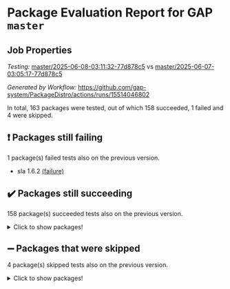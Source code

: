 # Package Evaluation Report for GAP `master`

## Job Properties

*Testing:* [master/2025-06-08-03:11:32-77d878c5](https://github.com/gap-system/PackageDistro/blob/data/reports/master/2025-06-08-03:11:32-77d878c5) vs [master/2025-06-07-03:05:17-77d878c5](https://github.com/gap-system/PackageDistro/blob/data/reports/master/2025-06-07-03:05:17-77d878c5)

*Generated by Workflow:* https://github.com/gap-system/PackageDistro/actions/runs/15514046802

In total, 163 packages were tested, out of which 158 succeeded, 1 failed and 4 were skipped.

## :exclamation: Packages still failing

1 package(s) failed tests also on the previous version.
- sla 1.6.2 [(failure)](https://github.com/gap-system/PackageDistro/actions/runs/15514046802/job/43678734775)

## :heavy_check_mark: Packages still succeeding

158 package(s) succeeded tests also on the previous version.
<details><summary>Click to show packages!</summary>

- 4ti2interface 2024.11-01 [(success)](https://github.com/gap-system/PackageDistro/actions/runs/15514046802/job/43678715826)
- ace 5.7.0 [(success)](https://github.com/gap-system/PackageDistro/actions/runs/15514046802/job/43678715925)
- aclib 1.3.2 [(success)](https://github.com/gap-system/PackageDistro/actions/runs/15514046802/job/43678716027)
- agt 0.3.1 [(success)](https://github.com/gap-system/PackageDistro/actions/runs/15514046802/job/43678716111)
- alco 1.1.1 [(success)](https://github.com/gap-system/PackageDistro/actions/runs/15514046802/job/43678716200)
- alnuth 3.2.1 [(success)](https://github.com/gap-system/PackageDistro/actions/runs/15514046802/job/43678716300)
- anupq 3.3.1 [(success)](https://github.com/gap-system/PackageDistro/actions/runs/15514046802/job/43678716367)
- atlasrep 2.1.9 [(success)](https://github.com/gap-system/PackageDistro/actions/runs/15514046802/job/43678716484)
- autodoc 2025.05.09 [(success)](https://github.com/gap-system/PackageDistro/actions/runs/15514046802/job/43678718626)
- automata 1.16 [(success)](https://github.com/gap-system/PackageDistro/actions/runs/15514046802/job/43678718940)
- automgrp 1.3.3 [(success)](https://github.com/gap-system/PackageDistro/actions/runs/15514046802/job/43678719190)
- autpgrp 1.11.1 [(success)](https://github.com/gap-system/PackageDistro/actions/runs/15514046802/job/43678720279)
- cap 2025.04-04 [(success)](https://github.com/gap-system/PackageDistro/actions/runs/15514046802/job/43678720957)
- caratinterface 2.3.7 [(success)](https://github.com/gap-system/PackageDistro/actions/runs/15514046802/job/43678721086)
- cddinterface 2024.09.02 [(success)](https://github.com/gap-system/PackageDistro/actions/runs/15514046802/job/43678721171)
- circle 1.6.6 [(success)](https://github.com/gap-system/PackageDistro/actions/runs/15514046802/job/43678721273)
- classicpres 1.22 [(success)](https://github.com/gap-system/PackageDistro/actions/runs/15514046802/job/43678721378)
- cohomolo 1.6.11 [(success)](https://github.com/gap-system/PackageDistro/actions/runs/15514046802/job/43678721479)
- congruence 1.2.7 [(success)](https://github.com/gap-system/PackageDistro/actions/runs/15514046802/job/43678721562)
- corefreesub 0.6 [(success)](https://github.com/gap-system/PackageDistro/actions/runs/15514046802/job/43678721633)
- corelg 1.57 [(success)](https://github.com/gap-system/PackageDistro/actions/runs/15514046802/job/43678721740)
- crime 1.6 [(success)](https://github.com/gap-system/PackageDistro/actions/runs/15514046802/job/43678721828)
- crisp 1.4.6 [(success)](https://github.com/gap-system/PackageDistro/actions/runs/15514046802/job/43678721925)
- crypting 0.10.5 [(success)](https://github.com/gap-system/PackageDistro/actions/runs/15514046802/job/43678722015)
- cryst 4.1.27 [(success)](https://github.com/gap-system/PackageDistro/actions/runs/15514046802/job/43678722130)
- crystcat 1.1.10 [(success)](https://github.com/gap-system/PackageDistro/actions/runs/15514046802/job/43678722260)
- ctbllib 1.3.11 [(success)](https://github.com/gap-system/PackageDistro/actions/runs/15514046802/job/43678722352)
- cubefree 1.20 [(success)](https://github.com/gap-system/PackageDistro/actions/runs/15514046802/job/43678722500)
- curlinterface 2.4.1 [(success)](https://github.com/gap-system/PackageDistro/actions/runs/15514046802/job/43678722601)
- cvec 2.8.3 [(success)](https://github.com/gap-system/PackageDistro/actions/runs/15514046802/job/43678722767)
- datastructures 0.3.1 [(success)](https://github.com/gap-system/PackageDistro/actions/runs/15514046802/job/43678722889)
- deepthought 1.0.8 [(success)](https://github.com/gap-system/PackageDistro/actions/runs/15514046802/job/43678723002)
- design 1.8.2 [(success)](https://github.com/gap-system/PackageDistro/actions/runs/15514046802/job/43678723132)
- difsets 2.3.1 [(success)](https://github.com/gap-system/PackageDistro/actions/runs/15514046802/job/43678723264)
- digraphs 1.10.0 [(success)](https://github.com/gap-system/PackageDistro/actions/runs/15514046802/job/43678723387)
- edim 1.3.8 [(success)](https://github.com/gap-system/PackageDistro/actions/runs/15514046802/job/43678723493)
- example 4.4.0 [(success)](https://github.com/gap-system/PackageDistro/actions/runs/15514046802/job/43678723590)
- examplesforhomalg 2023.10-01 [(success)](https://github.com/gap-system/PackageDistro/actions/runs/15514046802/job/43678723669)
- factint 1.6.3 [(success)](https://github.com/gap-system/PackageDistro/actions/runs/15514046802/job/43678723761)
- ferret 1.0.14 [(success)](https://github.com/gap-system/PackageDistro/actions/runs/15514046802/job/43678723880)
- fga 1.5.0 [(success)](https://github.com/gap-system/PackageDistro/actions/runs/15514046802/job/43678723982)
- fining 1.5.6 [(success)](https://github.com/gap-system/PackageDistro/actions/runs/15514046802/job/43678724082)
- float 1.0.7 [(success)](https://github.com/gap-system/PackageDistro/actions/runs/15514046802/job/43678724168)
- format 1.4.4 [(success)](https://github.com/gap-system/PackageDistro/actions/runs/15514046802/job/43678724260)
- forms 1.2.13 [(success)](https://github.com/gap-system/PackageDistro/actions/runs/15514046802/job/43678724338)
- fplsa 1.2.6 [(success)](https://github.com/gap-system/PackageDistro/actions/runs/15514046802/job/43678724462)
- fr 2.4.13 [(success)](https://github.com/gap-system/PackageDistro/actions/runs/15514046802/job/43678724648)
- francy 2.0.3 [(success)](https://github.com/gap-system/PackageDistro/actions/runs/15514046802/job/43678724719)
- fwtree 1.3 [(success)](https://github.com/gap-system/PackageDistro/actions/runs/15514046802/job/43678724803)
- gapdoc 1.6.7 [(success)](https://github.com/gap-system/PackageDistro/actions/runs/15514046802/job/43678724884)
- gauss 2024.11-01 [(success)](https://github.com/gap-system/PackageDistro/actions/runs/15514046802/job/43678724982)
- gaussforhomalg 2024.08-01 [(success)](https://github.com/gap-system/PackageDistro/actions/runs/15514046802/job/43678725066)
- gbnp 1.1.0 [(success)](https://github.com/gap-system/PackageDistro/actions/runs/15514046802/job/43678725151)
- generalizedmorphismsforcap 2025.02-01 [(success)](https://github.com/gap-system/PackageDistro/actions/runs/15514046802/job/43678725246)
- genss 1.6.9 [(success)](https://github.com/gap-system/PackageDistro/actions/runs/15514046802/job/43678725385)
- gradedmodules 2024.12-01 [(success)](https://github.com/gap-system/PackageDistro/actions/runs/15514046802/job/43678725482)
- gradedringforhomalg 2024.07-01 [(success)](https://github.com/gap-system/PackageDistro/actions/runs/15514046802/job/43678725574)
- grape 4.9.2 [(success)](https://github.com/gap-system/PackageDistro/actions/runs/15514046802/job/43678725710)
- groupoids 1.76 [(success)](https://github.com/gap-system/PackageDistro/actions/runs/15514046802/job/43678725825)
- grpconst 2.6.5 [(success)](https://github.com/gap-system/PackageDistro/actions/runs/15514046802/job/43678725916)
- guarana 0.96.3 [(success)](https://github.com/gap-system/PackageDistro/actions/runs/15514046802/job/43678725986)
- guava 3.20 [(success)](https://github.com/gap-system/PackageDistro/actions/runs/15514046802/job/43678726071)
- hap 1.66 [(success)](https://github.com/gap-system/PackageDistro/actions/runs/15514046802/job/43678726146)
- hapcryst 0.1.15 [(success)](https://github.com/gap-system/PackageDistro/actions/runs/15514046802/job/43678726237)
- hecke 1.5.4 [(success)](https://github.com/gap-system/PackageDistro/actions/runs/15514046802/job/43678726375)
- help 4.0 [(success)](https://github.com/gap-system/PackageDistro/actions/runs/15514046802/job/43678726459)
- homalg 2024.01-01 [(success)](https://github.com/gap-system/PackageDistro/actions/runs/15514046802/job/43678726546)
- homalgtocas 2023.11-01 [(success)](https://github.com/gap-system/PackageDistro/actions/runs/15514046802/job/43678726632)
- ibnp 0.15 [(success)](https://github.com/gap-system/PackageDistro/actions/runs/15514046802/job/43678726702)
- idrel 2.48 [(success)](https://github.com/gap-system/PackageDistro/actions/runs/15514046802/job/43678726956)
- images 1.3.3 [(success)](https://github.com/gap-system/PackageDistro/actions/runs/15514046802/job/43678727312)
- intpic 0.4.0 [(success)](https://github.com/gap-system/PackageDistro/actions/runs/15514046802/job/43678727540)
- io 4.9.1 [(success)](https://github.com/gap-system/PackageDistro/actions/runs/15514046802/job/43678727807)
- io_forhomalg 2023.02-04 [(success)](https://github.com/gap-system/PackageDistro/actions/runs/15514046802/job/43678727900)
- irredsol 1.4.4 [(success)](https://github.com/gap-system/PackageDistro/actions/runs/15514046802/job/43678728069)
- json 2.2.2 [(success)](https://github.com/gap-system/PackageDistro/actions/runs/15514046802/job/43678728267)
- jupyterkernel 1.5.1 [(success)](https://github.com/gap-system/PackageDistro/actions/runs/15514046802/job/43678728402)
- jupyterviz 1.5.6 [(success)](https://github.com/gap-system/PackageDistro/actions/runs/15514046802/job/43678728490)
- kan 1.37 [(success)](https://github.com/gap-system/PackageDistro/actions/runs/15514046802/job/43678728598)
- kbmag 1.5.11 [(success)](https://github.com/gap-system/PackageDistro/actions/runs/15514046802/job/43678728702)
- laguna 3.9.7 [(success)](https://github.com/gap-system/PackageDistro/actions/runs/15514046802/job/43678728778)
- liealgdb 2.2.1 [(success)](https://github.com/gap-system/PackageDistro/actions/runs/15514046802/job/43678728858)
- liepring 2.9.1 [(success)](https://github.com/gap-system/PackageDistro/actions/runs/15514046802/job/43678728976)
- liering 2.4.2 [(success)](https://github.com/gap-system/PackageDistro/actions/runs/15514046802/job/43678729266)
- linearalgebraforcap 2025.05-01 [(success)](https://github.com/gap-system/PackageDistro/actions/runs/15514046802/job/43678729388)
- lins 0.9 [(success)](https://github.com/gap-system/PackageDistro/actions/runs/15514046802/job/43678729487)
- localizeringforhomalg 2023.10-01 [(success)](https://github.com/gap-system/PackageDistro/actions/runs/15514046802/job/43678729633)
- loops 3.4.4 [(success)](https://github.com/gap-system/PackageDistro/actions/runs/15514046802/job/43678729750)
- lpres 1.1.1 [(success)](https://github.com/gap-system/PackageDistro/actions/runs/15514046802/job/43678729869)
- majoranaalgebras 1.5.2 [(success)](https://github.com/gap-system/PackageDistro/actions/runs/15514046802/job/43678729998)
- mapclass 1.4.6 [(success)](https://github.com/gap-system/PackageDistro/actions/runs/15514046802/job/43678730122)
- matgrp 0.71 [(success)](https://github.com/gap-system/PackageDistro/actions/runs/15514046802/job/43678730262)
- matricesforhomalg 2024.11-02 [(success)](https://github.com/gap-system/PackageDistro/actions/runs/15514046802/job/43678730371)
- modisom 3.0.0 [(success)](https://github.com/gap-system/PackageDistro/actions/runs/15514046802/job/43678730477)
- modulepresentationsforcap 2024.09-02 [(success)](https://github.com/gap-system/PackageDistro/actions/runs/15514046802/job/43678730594)
- modules 2024.12-01 [(success)](https://github.com/gap-system/PackageDistro/actions/runs/15514046802/job/43678730695)
- monoidalcategories 2025.03-02 [(success)](https://github.com/gap-system/PackageDistro/actions/runs/15514046802/job/43678730793)
- nconvex 2024.12-01 [(success)](https://github.com/gap-system/PackageDistro/actions/runs/15514046802/job/43678730876)
- nilmat 1.4.2 [(success)](https://github.com/gap-system/PackageDistro/actions/runs/15514046802/job/43678730978)
- nock 1.5 [(success)](https://github.com/gap-system/PackageDistro/actions/runs/15514046802/job/43678731085)
- normalizinterface 1.4.0 [(success)](https://github.com/gap-system/PackageDistro/actions/runs/15514046802/job/43678731245)
- nq 2.5.11 [(success)](https://github.com/gap-system/PackageDistro/actions/runs/15514046802/job/43678731340)
- numericalsgps 1.4.0 [(success)](https://github.com/gap-system/PackageDistro/actions/runs/15514046802/job/43678731441)
- openmath 11.5.3 [(success)](https://github.com/gap-system/PackageDistro/actions/runs/15514046802/job/43678731541)
- orb 5.0.0 [(success)](https://github.com/gap-system/PackageDistro/actions/runs/15514046802/job/43678731641)
- packagemanager 1.6.3 [(success)](https://github.com/gap-system/PackageDistro/actions/runs/15514046802/job/43678731743)
- patternclass 2.4.5 [(success)](https://github.com/gap-system/PackageDistro/actions/runs/15514046802/job/43678731852)
- permut 2.0.5 [(success)](https://github.com/gap-system/PackageDistro/actions/runs/15514046802/job/43678731939)
- polenta 1.3.11 [(success)](https://github.com/gap-system/PackageDistro/actions/runs/15514046802/job/43678732075)
- polymaking 0.8.7 [(success)](https://github.com/gap-system/PackageDistro/actions/runs/15514046802/job/43678732191)
- primgrp 3.4.4 [(success)](https://github.com/gap-system/PackageDistro/actions/runs/15514046802/job/43678732292)
- profiling 2.6.0 [(success)](https://github.com/gap-system/PackageDistro/actions/runs/15514046802/job/43678732390)
- qdistrnd 0.9.5 [(success)](https://github.com/gap-system/PackageDistro/actions/runs/15514046802/job/43678732496)
- qpa 1.35 [(success)](https://github.com/gap-system/PackageDistro/actions/runs/15514046802/job/43678732640)
- quagroup 1.8.4 [(success)](https://github.com/gap-system/PackageDistro/actions/runs/15514046802/job/43678732728)
- radiroot 2.9 [(success)](https://github.com/gap-system/PackageDistro/actions/runs/15514046802/job/43678732860)
- rcwa 4.7.1 [(success)](https://github.com/gap-system/PackageDistro/actions/runs/15514046802/job/43678732945)
- rds 1.8 [(success)](https://github.com/gap-system/PackageDistro/actions/runs/15514046802/job/43678733066)
- recog 1.4.4 [(success)](https://github.com/gap-system/PackageDistro/actions/runs/15514046802/job/43678733214)
- repndecomp 1.3.0 [(success)](https://github.com/gap-system/PackageDistro/actions/runs/15514046802/job/43678733319)
- repsn 3.1.2 [(success)](https://github.com/gap-system/PackageDistro/actions/runs/15514046802/job/43678733436)
- resclasses 4.7.3 [(success)](https://github.com/gap-system/PackageDistro/actions/runs/15514046802/job/43678733559)
- ringsforhomalg 2024.11-02 [(success)](https://github.com/gap-system/PackageDistro/actions/runs/15514046802/job/43678733709)
- sco 2023.08-01 [(success)](https://github.com/gap-system/PackageDistro/actions/runs/15514046802/job/43678733850)
- scscp 2.4.3 [(success)](https://github.com/gap-system/PackageDistro/actions/runs/15514046802/job/43678733955)
- semigroups 5.5.0 [(success)](https://github.com/gap-system/PackageDistro/actions/runs/15514046802/job/43678734064)
- sglppow 2.4 [(success)](https://github.com/gap-system/PackageDistro/actions/runs/15514046802/job/43678734140)
- sgpviz 0.999.6 [(success)](https://github.com/gap-system/PackageDistro/actions/runs/15514046802/job/43678734225)
- simpcomp 2.1.14 [(success)](https://github.com/gap-system/PackageDistro/actions/runs/15514046802/job/43678734355)
- singular 2024.06.03 [(success)](https://github.com/gap-system/PackageDistro/actions/runs/15514046802/job/43678734561)
- sl2reps 1.1 [(success)](https://github.com/gap-system/PackageDistro/actions/runs/15514046802/job/43678734656)
- smallantimagmas 0.4.1 [(success)](https://github.com/gap-system/PackageDistro/actions/runs/15514046802/job/43678734890)
- smallgrp 1.5.4 [(success)](https://github.com/gap-system/PackageDistro/actions/runs/15514046802/job/43678734998)
- smallsemi 0.7.2 [(success)](https://github.com/gap-system/PackageDistro/actions/runs/15514046802/job/43678735093)
- sonata 2.9.6 [(success)](https://github.com/gap-system/PackageDistro/actions/runs/15514046802/job/43678735198)
- sophus 1.27 [(success)](https://github.com/gap-system/PackageDistro/actions/runs/15514046802/job/43678735341)
- sotgrps 1.3 [(success)](https://github.com/gap-system/PackageDistro/actions/runs/15514046802/job/43678735481)
- spinsym 1.5.2 [(success)](https://github.com/gap-system/PackageDistro/actions/runs/15514046802/job/43678735557)
- standardff 1.0 [(success)](https://github.com/gap-system/PackageDistro/actions/runs/15514046802/job/43678735641)
- symbcompcc 1.3.2 [(success)](https://github.com/gap-system/PackageDistro/actions/runs/15514046802/job/43678735758)
- thelma 1.3 [(success)](https://github.com/gap-system/PackageDistro/actions/runs/15514046802/job/43678736088)
- tomlib 1.2.11 [(success)](https://github.com/gap-system/PackageDistro/actions/runs/15514046802/job/43678736195)
- toolsforhomalg 2025.05-01 [(success)](https://github.com/gap-system/PackageDistro/actions/runs/15514046802/job/43678736312)
- toric 1.9.6 [(success)](https://github.com/gap-system/PackageDistro/actions/runs/15514046802/job/43678736415)
- transgrp 3.6.5 [(success)](https://github.com/gap-system/PackageDistro/actions/runs/15514046802/job/43678736494)
- typeset 1.2.2 [(success)](https://github.com/gap-system/PackageDistro/actions/runs/15514046802/job/43678736583)
- ugaly 4.1.3 [(success)](https://github.com/gap-system/PackageDistro/actions/runs/15514046802/job/43678736683)
- unipot 1.6 [(success)](https://github.com/gap-system/PackageDistro/actions/runs/15514046802/job/43678736802)
- unitlib 4.2.0 [(success)](https://github.com/gap-system/PackageDistro/actions/runs/15514046802/job/43678736893)
- utils 0.89 [(success)](https://github.com/gap-system/PackageDistro/actions/runs/15514046802/job/43678736987)
- uuid 0.7 [(success)](https://github.com/gap-system/PackageDistro/actions/runs/15514046802/job/43678737124)
- walrus 0.9991 [(success)](https://github.com/gap-system/PackageDistro/actions/runs/15514046802/job/43678737210)
- wedderga 4.10.5 [(success)](https://github.com/gap-system/PackageDistro/actions/runs/15514046802/job/43678737289)
- wpe 0.8 [(success)](https://github.com/gap-system/PackageDistro/actions/runs/15514046802/job/43678737370)
- xmod 2.93 [(success)](https://github.com/gap-system/PackageDistro/actions/runs/15514046802/job/43678737473)
- xmodalg 1.32 [(success)](https://github.com/gap-system/PackageDistro/actions/runs/15514046802/job/43678737562)
- yangbaxter 0.10.6 [(success)](https://github.com/gap-system/PackageDistro/actions/runs/15514046802/job/43678737689)
- zeromqinterface 0.16 [(success)](https://github.com/gap-system/PackageDistro/actions/runs/15514046802/job/43678737754)
</details>

## :heavy_minus_sign: Packages that were skipped

4 package(s) skipped tests also on the previous version.
<details><summary>Click to show packages!</summary>

- browse 1.8.21 [(skipped)](https://github.com/gap-system/PackageDistro/actions/runs/15514046802/job/43678551829)
- itc 1.5.1 [(skipped)](https://github.com/gap-system/PackageDistro/actions/runs/15514046802/job/43678551829)
- polycyclic 2.16 [(skipped)](https://github.com/gap-system/PackageDistro/actions/runs/15514046802/job/43678551829)
- xgap 4.32 [(skipped)](https://github.com/gap-system/PackageDistro/actions/runs/15514046802/job/43678551829)
</details>

